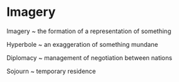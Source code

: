 # Imagery

Imagery ~ the formation of a representation of something

Hyperbole ~ an exaggeration of something mundane

Diplomacy ~ management of negotiation between nations

Sojourn ~ temporary residence
